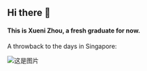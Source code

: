 ## Hi there 👋


#### This is Xueni Zhou, a fresh graduate for now.

A throwback to the days in Singapore:

![这是图片](/Users/zhouxueni/Downloads/IMG_8795.HEIC "NTU")

